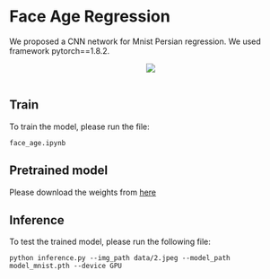 # Face Age Regression
We proposed a CNN network for Mnist Persian regression. We used framework pytorch==1.8.2.  


  <table>
    <tr>
      <center>     
        <img src="https://user-images.githubusercontent.com/80582110/147503753-4e3cfc86-a4ae-4e76-bb58-514076965d71.png">
      </center>
    </tr>
  </table>


## Train
To train the model, please run the file:

`face_age.ipynb`

## Pretrained model
Please download the weights from [here](https://drive.google.com/file/d/1-aiOwRsQnzMWBHd_FAeXqcuD74ccSuoY/view?usp=sharing)  

## Inference
To test the trained model, please run the following file:

`python inference.py --img_path data/2.jpeg --model_path model_mnist.pth --device GPU`
